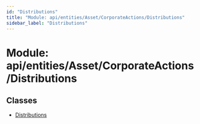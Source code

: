 ```yaml
---
id: "Distributions"
title: "Module: api/entities/Asset/CorporateActions/Distributions"
sidebar_label: "Distributions"
---
```


# Module: api/entities/Asset/CorporateActions/Distributions

## Classes

- [Distributions](../../../../../../classes/API/Entities/Asset/CorporateActions/Distributions/Distributions.md)
